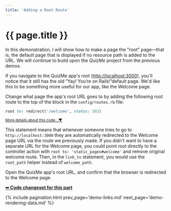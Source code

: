 ```yaml
---
title: 'Adding a Root Route'
---
```


# {{ page.title }}

In this demonstration, I will show how to make a page the "root" page—that is, the default page that is displayed if no resource path is added to the URL. We will continue to build upon the _QuizMe_ project from the previous demos.

If you navigate to the QuizMe app's root (<http://localhost:3000>), you'll notice that it still has the old “Yay! You’re on Rails!”default page. We'd like this to be something more useful for our app, like the Welcome page.

Change what page the app's root URL goes to by adding the following root route to the top of the block in the `config/routes.rb` file:

```ruby
root to: redirect('/welcome', status: 302)
```

<span class="ml-2 text-nowrap"><small><a class="text-muted" data-toggle="collapse" href="#moreDetails5-0" role="button" aria-expanded="false" aria-controls="moreDetails5-0">More details about this code...▼</a></small></span>

<div class="collapse" id="moreDetails5-0">
<p class="text-muted mr-3 ml-3">
This statement means that whenever someone tries to go to <code>http://localhost:3000</code> they are automatically redirected to the Welcome page URL via the route we previously made. If you didn't want to have a separate URL for the Welcome page, you could point root directly to the controller action with <code>root to: 'static_pages#welcome'</code> and remove original welcome route. Then, in the <code>link_to</code> statement, you would use the <code>root_path</code> helper instead of <code>welcome_path</code>.
</p>
</div>

Open the QuizMe app's root URL, and confirm that the browser is redirected to the Welcome page.

**[➥ Code changeset for this part](https://github.com/human-se/quiz-me-2020/commit/536d99975a52ccce5b1e9fa7b02a793e8a879724)**

{% include pagination.html prev_page='demo-links.md' next_page='demo-rendering-data.md' %}
